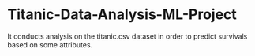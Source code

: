 # Titanic-Data-Analysis-ML-Project
It conducts analysis on the titanic.csv dataset in order to predict survivals based on some attributes.
